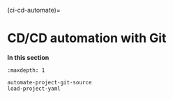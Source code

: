 (ci-cd-automate)=
# CD/CD automation with Git

**In this section**

```{toctree}
:maxdepth: 1

automate-project-git-source
load-project-yaml
````